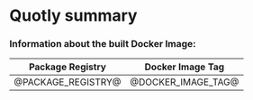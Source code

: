 # Quotly summary

### Information about the built Docker Image:

| Package Registry   | Docker Image Tag   |
|--------------------|--------------------|
| @PACKAGE_REGISTRY@ | @DOCKER_IMAGE_TAG@ |
